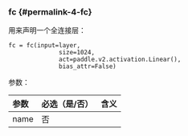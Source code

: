 ### fc {#permalink-4-fc}

用来声明一个全连接层：

```
fc = fc(input=layer,
              size=1024,
              act=paddle.v2.activation.Linear(),
              bias_attr=False)
```

参数：

| 参数 | 必选（是/否） | 含义 |
| :--- | :--- | :--- |
| name | 否 |  |



